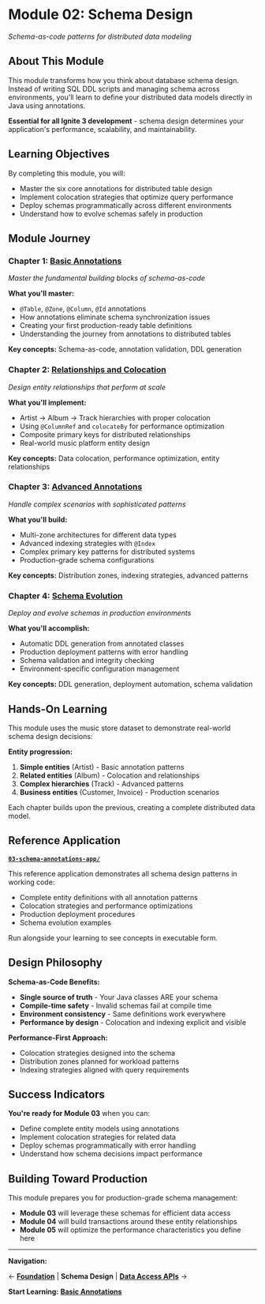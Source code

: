 # Module 02: Schema Design

*Schema-as-code patterns for distributed data modeling*

## About This Module

This module transforms how you think about database schema design. Instead of writing SQL DDL scripts and managing schema across environments, you'll learn to define your distributed data models directly in Java using annotations.

**Essential for all Ignite 3 development** - schema design determines your application's performance, scalability, and maintainability.

## Learning Objectives

By completing this module, you will:

- Master the six core annotations for distributed table design
- Implement colocation strategies that optimize query performance
- Deploy schemas programmatically across different environments
- Understand how to evolve schemas safely in production

## Module Journey

### Chapter 1: [Basic Annotations](./01-basic-annotations.md)

*Master the fundamental building blocks of schema-as-code*

**What you'll master:**

- `@Table`, `@Zone`, `@Column`, `@Id` annotations
- How annotations eliminate schema synchronization issues
- Creating your first production-ready table definitions
- Understanding the journey from annotations to distributed tables

**Key concepts:** Schema-as-code, annotation validation, DDL generation

### Chapter 2: [Relationships and Colocation](./02-relationships-and-colocation.md)

*Design entity relationships that perform at scale*

**What you'll implement:**

- Artist → Album → Track hierarchies with proper colocation
- Using `@ColumnRef` and `colocateBy` for performance optimization
- Composite primary keys for distributed relationships
- Real-world music platform entity design

**Key concepts:** Data colocation, performance optimization, entity relationships

### Chapter 3: [Advanced Annotations](./03-advanced-annotations.md)

*Handle complex scenarios with sophisticated patterns*

**What you'll build:**

- Multi-zone architectures for different data types
- Advanced indexing strategies with `@Index`
- Complex primary key patterns for distributed systems
- Production-grade schema configurations

**Key concepts:** Distribution zones, indexing strategies, advanced patterns

### Chapter 4: [Schema Evolution](./04-schema-evolution.md)

*Deploy and evolve schemas in production environments*

**What you'll accomplish:**

- Automatic DDL generation from annotated classes
- Production deployment patterns with error handling
- Schema validation and integrity checking
- Environment-specific configuration management

**Key concepts:** DDL generation, deployment automation, schema validation

## Hands-On Learning

This module uses the music store dataset to demonstrate real-world schema design decisions:

**Entity progression:**

1. **Simple entities** (Artist) - Basic annotation patterns
2. **Related entities** (Album) - Colocation and relationships  
3. **Complex hierarchies** (Track) - Advanced patterns
4. **Business entities** (Customer, Invoice) - Production scenarios

Each chapter builds upon the previous, creating a complete distributed data model.

## Reference Application

**[`03-schema-annotations-app/`](../../ignite3-reference-apps/03-schema-annotations-app/)**

This reference application demonstrates all schema design patterns in working code:

- Complete entity definitions with all annotation patterns
- Colocation strategies and performance optimizations
- Production deployment procedures
- Schema evolution examples

Run alongside your learning to see concepts in executable form.

## Design Philosophy

**Schema-as-Code Benefits:**

- **Single source of truth** - Your Java classes ARE your schema
- **Compile-time safety** - Invalid schemas fail at compile time
- **Environment consistency** - Same definitions work everywhere
- **Performance by design** - Colocation and indexing explicit and visible

**Performance-First Approach:**

- Colocation strategies designed into the schema
- Distribution zones planned for workload patterns
- Indexing strategies aligned with query requirements

## Success Indicators

**You're ready for Module 03** when you can:

- Define complete entity models using annotations
- Implement colocation strategies for related data
- Deploy schemas programmatically with error handling
- Understand how schema decisions impact performance

## Building Toward Production

This module prepares you for production-grade schema management:

- **Module 03** will leverage these schemas for efficient data access
- **Module 04** will build transactions around these entity relationships
- **Module 05** will optimize the performance characteristics you define here

---

**Navigation:**

← [**Foundation**](../01-foundation/) | **Schema Design** | [**Data Access APIs**](../03-data-access-apis/) →

**Start Learning:** [**Basic Annotations**](./01-basic-annotations.md)
